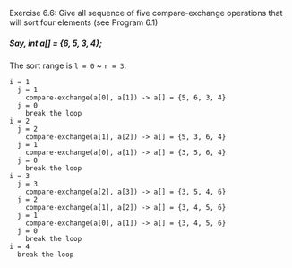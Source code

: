 Exercise 6.6: Give all sequence of five compare-exchange operations
that will sort four elements (see Program 6.1)

##### Say, int a[] = {6, 5, 3, 4};
The sort range is `l = 0` ~ `r = 3`.

```
i = 1
  j = 1
    compare-exchange(a[0], a[1]) -> a[] = {5, 6, 3, 4}
  j = 0
    break the loop
i = 2
  j = 2
    compare-exchange(a[1], a[2]) -> a[] = {5, 3, 6, 4}
  j = 1
    compare-exchange(a[0], a[1]) -> a[] = {3, 5, 6, 4}
  j = 0
    break the loop
i = 3
  j = 3
    compare-exchange(a[2], a[3]) -> a[] = {3, 5, 4, 6}
  j = 2
    compare-exchange(a[1], a[2]) -> a[] = {3, 4, 5, 6}
  j = 1
    compare-exchange(a[0], a[1]) -> a[] = {3, 4, 5, 6}
  j = 0
    break the loop
i = 4
  break the loop
```

